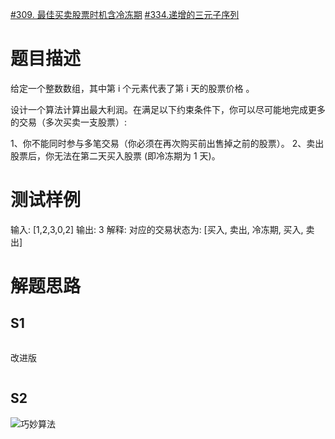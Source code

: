 [#309. 最佳买卖股票时机含冷冻期](https://leetcode-cn.com/problems/best-time-to-buy-and-sell-stock-with-cooldown/)
[#334.递增的三元子序列](https://leetcode-cn.com/problems/increasing-triplet-subsequence/)
# 题目描述
给定一个整数数组，其中第 i 个元素代表了第 i 天的股票价格 。​

设计一个算法计算出最大利润。在满足以下约束条件下，你可以尽可能地完成更多的交易（多次买卖一支股票）:

1、你不能同时参与多笔交易（你必须在再次购买前出售掉之前的股票）。
2、卖出股票后，你无法在第二天买入股票 (即冷冻期为 1 天)。


# 测试样例
输入: [1,2,3,0,2]
输出: 3 
解释: 对应的交易状态为: [买入, 卖出, 冷冻期, 买入, 卖出]

# 解题思路
## S1 
```c++

```
改进版
```c++


```

## S2 
![巧妙算法](./utils/309最佳买卖股票时机含冷冻期.png)
```C++

```